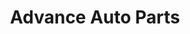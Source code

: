 ---
title: "Advance Auto Parts"
url: /lawrenceville/advance-auto-parts-five-forks-trickum-road/
shop: Autoteile
---